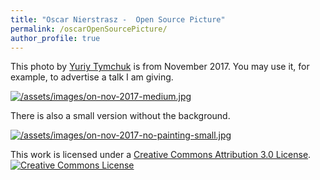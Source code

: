 ```yaml
---
title: "Oscar Nierstrasz -  Open Source Picture"
permalink: /oscarOpenSourcePicture/
author_profile: true
---
```


This photo by [Yuriy Tymchuk](https://yuriy.tymch.uk) is from November 2017.
You may use it, for example, to advertise a talk I am giving.

[![/assets/images/on-nov-2017-medium.jpg](/assets/images/on-nov-2017-medium.jpg)](/assets/images/on-nov-2017-medium.jpg)

There is also a small version without the background.

[![/assets/images/on-nov-2017-no-painting-small.jpg](/assets/images/on-nov-2017-no-painting-small.jpg)](/assets/images/on-nov-2017-no-painting-small.jpg)

This work is licensed under a <a rel="license" href="http://creativecommons.org/licenses/by/3.0/">Creative Commons Attribution 3.0 License</a>.
<a rel="license" href="http://creativecommons.org/licenses/by/3.0/"><img alt="Creative Commons License" style="border-width:0" src="http://i.creativecommons.org/l/by/3.0/88x31.png" /></a>
